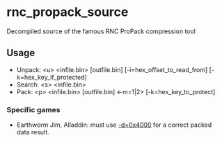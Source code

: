 # rnc_propack_source
Decompiled source of the famous RNC ProPack compression tool

## Usage
-  Unpack: \<u\> <infile.bin> [outfile.bin] [-i=hex_offset_to_read_from] [-k=hex_key_if_protected]
-  Search: \<s\> <infile.bin>
-  Pack: \<p\> <infile.bin> [outfile.bin] <-m=1|2> [-k=hex_key_to_protect]

### Specific games
-  Earthworm Jim, Alladdin: must use <u>-d=0x4000</u> for a correct packed data result.

